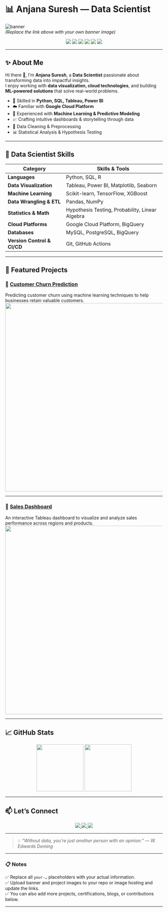 # 📊 Anjana Suresh — Data Scientist

![banner](https://your-image-link.com/banner.png)  
*(Replace the link above with your own banner image)*

<p align="center">
  <img src="https://img.shields.io/badge/-Python-3776AB?style=for-the-badge&logo=python&logoColor=white" />
  <img src="https://img.shields.io/badge/-SQL-4479A1?style=for-the-badge&logo=postgresql&logoColor=white" />
  <img src="https://img.shields.io/badge/-Tableau-E97627?style=for-the-badge&logo=tableau&logoColor=white" />
  <img src="https://img.shields.io/badge/-Power%20BI-F2C811?style=for-the-badge&logo=powerbi&logoColor=black" />
  <img src="https://img.shields.io/badge/-Google%20Cloud-4285F4?style=for-the-badge&logo=google-cloud&logoColor=white" />
  <img src="https://img.shields.io/badge/-Machine%20Learning-FF6F00?style=for-the-badge&logo=scikit-learn&logoColor=white" />
</p>

---

## ✨ About Me

Hi there 👋, I’m **Anjana Suresh**, a **Data Scientist** passionate about transforming data into impactful insights.  
I enjoy working with **data visualization, cloud technologies**, and building **ML-powered solutions** that solve real-world problems.

- 🔎 Skilled in **Python, SQL, Tableau, Power BI**
- ☁️ Familiar with **Google Cloud Platform**
- 🤖 Experienced with **Machine Learning & Predictive Modeling**
- 📈 Crafting intuitive dashboards & storytelling through data
- 🧹 Data Cleaning & Preprocessing
- 📊 Statistical Analysis & Hypothesis Testing

---

## 🧰 Data Scientist Skills

| Category                | Skills & Tools |
|--------------------------|-----------------|
| **Languages**            | Python, SQL, R |
| **Data Visualization**   | Tableau, Power BI, Matplotlib, Seaborn |
| **Machine Learning**      | Scikit-learn, TensorFlow, XGBoost |
| **Data Wrangling & ETL**  | Pandas, NumPy |
| **Statistics & Math**     | Hypothesis Testing, Probability, Linear Algebra |
| **Cloud Platforms**       | Google Cloud Platform, BigQuery |
| **Databases**             | MySQL, PostgreSQL, BigQuery |
| **Version Control & CI/CD** | Git, GitHub Actions |

---

## 🚀 Featured Projects

### 📌 [Customer Churn Prediction](#)
Predicting customer churn using machine learning techniques to help businesses retain valuable customers.
<br>
<img src="https://your-image-link.com/project1.png" width="600px">

---

### 📌 [Sales Dashboard](#)
An interactive Tableau dashboard to visualize and analyze sales performance across regions and products.
<br>
<img src="https://your-image-link.com/project2.png" width="600px">

---

## 📈 GitHub Stats

<p align="center">
  <img src="https://github-readme-stats.vercel.app/api?username=your-username&show_icons=true&theme=radical" height="150" />
  <img src="https://github-readme-stats.vercel.app/api/top-langs/?username=your-username&layout=compact&theme=radical" height="150" />
</p>

---

## 📫 Let’s Connect

<p align="center">
  <a href="mailto:your.email@example.com">
    <img src="https://img.shields.io/badge/-Email-D14836?style=for-the-badge&logo=gmail&logoColor=white">
  </a>
  <a href="https://www.linkedin.com/in/your-linkedin/">
    <img src="https://img.shields.io/badge/-LinkedIn-0077B5?style=for-the-badge&logo=linkedin&logoColor=white">
  </a>
  <a href="https://your-portfolio.com">
    <img src="https://img.shields.io/badge/-Portfolio-24292E?style=for-the-badge&logo=github&logoColor=white">
  </a>
</p>

---

> 💡 *“Without data, you're just another person with an opinion.” — W. Edwards Deming*

---

### 📋 Notes
✅ Replace all `your-…` placeholders with your actual information.  
✅ Upload banner and project images to your repo or image hosting and update the links.  
✅ You can also add more projects, certifications, blogs, or contributions below.

---

